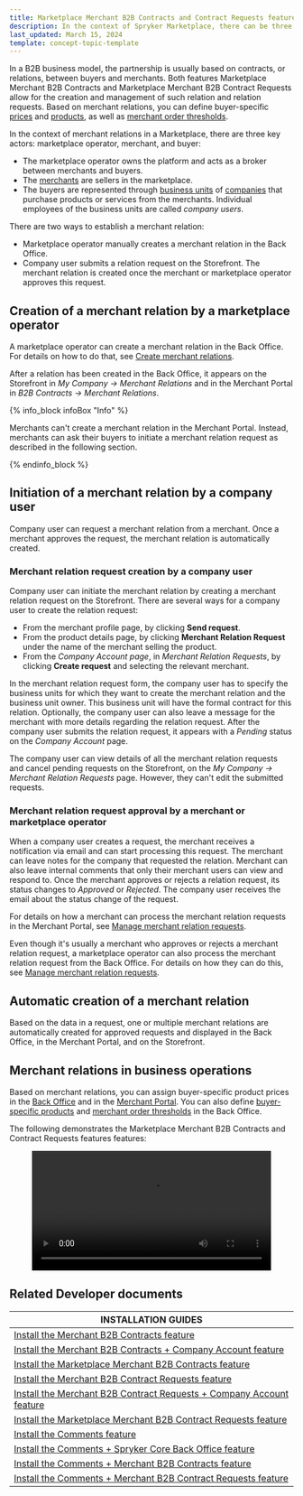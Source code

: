 ```yaml
---
title: Marketplace Merchant B2B Contracts and Contract Requests features overview
description: In the context of Spryker Marketplace, there can be three key figures- company user and merchant, that can set up relations.
last_updated: March 15, 2024
template: concept-topic-template
---
```


In a B2B business model, the partnership is usually based on contracts, or relations, between buyers and merchants. Both features Marketplace Merchant B2B Contracts and Marketplace Merchant B2B Contract Requests allow for the creation and management of such relation and relation requests. Based on merchant relations, you can define buyer-specific [prices](/docs/pbc/all/price-management/latest/base-shop/merchant-custom-prices-feature-overview.html) and [products](/docs/pbc/all/merchant-management/latest/base-shop/merchant-product-restrictions-feature-overview/merchant-product-restrictions-feature-overview.html), as well as [merchant order thresholds](/docs/pbc/all/cart-and-checkout/latest/base-shop/feature-overviews/checkout-feature-overview/order-thresholds-overview.html#merchant-order-thresholds).

In the context of merchant relations in a Marketplace, there are three key actors: marketplace operator, merchant, and buyer:

- The marketplace operator owns the platform and acts as a broker between merchants and buyers.
- The [merchants](/docs/pbc/all/merchant-management/latest/marketplace/marketplace-merchant-feature-overview/marketplace-merchant-feature-overview.html) are sellers in the marketplace.
- The buyers are represented through [business units](/docs/pbc/all/customer-relationship-management/latest/base-shop/company-account-feature-overview/business-units-overview.html) of [companies](/docs/pbc/all/customer-relationship-management/latest/base-shop/company-account-feature-overview/company-accounts-overview.html#company) that purchase products or services from the merchants. Individual employees of the business units are called *company users*.

There are two ways to establish a merchant relation:
- Marketplace operator manually creates a merchant relation in the Back Office.
- Company user submits a relation request on the Storefront. The merchant relation is created once the merchant or marketplace operator approves this request.


## Creation of a merchant relation by a marketplace operator

A marketplace operator can create a merchant relation in the Back Office. For details on how to do that, see [Create merchant relations](/docs/pbc/all/merchant-management/latest/marketplace/manage-in-the-back-office/manage-merchant-relations/create-merchant-relations.html).

After a relation has been created in the Back Office, it appears on the Storefront in *My Company -> Merchant Relations* and in the Merchant Portal in *B2B Contracts -> Merchant Relations*.

{% info_block infoBox "Info" %}

Merchants can't create a merchant relation in the Merchant Portal. Instead, merchants can ask their buyers to initiate a merchant relation request as described in the following section.

{% endinfo_block %}

## Initiation of a merchant relation by a company user

Company user can request a merchant relation from a merchant. Once a merchant approves the request, the merchant relation is automatically created.

### Merchant relation request creation by a company user

Company user can initiate the merchant relation by creating a merchant relation request on the Storefront. There are several ways for a company user to create the relation request:
- From the merchant profile page, by clicking **Send request**.
- From the product details page, by clicking **Merchant Relation Request** under the name of the merchant selling the product.
- From the *Company Account page*, in *Merchant Relation Requests*, by clicking **Create request** and selecting the relevant merchant.

In the merchant relation request form, the company user has to specify the business units for which they want to create the merchant relation and the business unit owner. This business unit will have the formal contract for this relation. Optionally, the company user can also leave a message for the merchant with more details regarding the relation request. After the company user submits the relation request, it appears with a *Pending* status on the *Company Account* page.

The company user can view details of all the merchant relation requests and cancel pending requests on the Storefront, on the *My Company -> Merchant Relation Requests* page. However, they can't edit the submitted requests.

### Merchant relation request approval by a merchant or marketplace operator

When a company user creates a request, the merchant receives a notification via email and can start processing this request.
The merchant can leave notes for the company that requested the relation. Merchant can also leave internal comments that only their merchant users can view and respond to.
Once the merchant approves or rejects a relation request, its status changes to *Approved* or *Rejected*. The company user receives the email about the status change of the request.

For details on how a merchant can process the merchant relation requests in the Merchant Portal, see [Manage merchant relation requests](/docs/pbc/all/merchant-management/latest/marketplace/manage-in-the-merchant-portal/manage-merchant-relation-requests.html).

Even though it's usually a merchant who approves or rejects a merchant relation request, a marketplace operator can also process the merchant relation request from the Back Office. For details on how they can do this, see [Manage merchant relation requests](/docs/pbc/all/merchant-management/latest/marketplace/manage-in-the-back-office/manage-merchant-relations/manage-merchant-relation-requests.html).


## Automatic creation of a merchant relation

Based on the data in a request, one or multiple merchant relations are automatically created for approved requests and displayed in the Back Office, in the Merchant Portal, and on the Storefront.

## Merchant relations in business operations

Based on merchant relations, you can assign buyer-specific product prices in the [Back Office](/docs/pbc/all/product-information-management/latest/base-shop/manage-in-the-back-office/products/manage-abstract-products-and-product-bundles/create-abstract-products-and-product-bundles.html#define-prices) and in the [Merchant Portal](/docs/pbc/all/price-management/latest/marketplace/marketplace-merchant-custom-prices-feature-overview.html). You can also define [buyer-specific products](/docs/pbc/all/merchant-management/latest/base-shop/merchant-product-restrictions-feature-overview/merchant-product-restrictions-feature-overview.html) and [merchant order thresholds](/docs/pbc/all/cart-and-checkout/latest/base-shop/manage-in-the-back-office/define-merchant-order-thresholds.html) in the Back Office.

The following demonstrates the Marketplace Merchant B2B Contracts and Contract Requests features features:

<figure class="video_container">
    <video width="100%" height="auto" controls>
    <source src="https://spryker.s3.eu-central-1.amazonaws.com/docs/pbc/all/merchant-management/merchant-b2b-contracts-and-contract-requests-features-overview/Merchant+Request+Demo.mp4" type="video/mp4">
  </video>
</figure>

## Related Developer documents

| INSTALLATION GUIDES |
|---|
| [Install the Merchant B2B Contracts feature](/docs/pbc/all/merchant-management/latest/base-shop/install-and-upgrade/install-the-merchant-b2b-contracts-feature.html)   |
| [Install the Merchant B2B Contracts + Company Account feature](/docs/pbc/all/merchant-management/latest/base-shop/install-and-upgrade/install-the-merchant-b2b-contracts-company-account-feature.html) |
|   [Install the Marketplace Merchant B2B Contracts feature](/docs/pbc/all/merchant-management/latest/marketplace/install-and-upgrade/install-features/install-the-marketplace-merchant-b2b-contracts-feature.html)  |
|   [Install the Merchant B2B Contract Requests feature](/docs/pbc/all/merchant-management/latest/base-shop/install-and-upgrade/install-the-merchant-b2b-contract-requests-feature.html)  |
|   [Install the Merchant B2B Contract Requests + Company Account feature](/docs/pbc/all/merchant-management/latest/base-shop/install-and-upgrade/install-the-merchant-b2b-contract-requests-company-account-feature.html)  |
|  [Install the Marketplace Merchant B2B Contract Requests feature](/docs/pbc/all/merchant-management/latest/marketplace/install-and-upgrade/install-features/install-the-marketplace-merchant-b2b-contract-requests-feature.html)   |
|   [Install the Comments feature](/docs/pbc/all/cart-and-checkout/latest/base-shop/install-and-upgrade/install-features/install-the-comments-feature.html)  |
|  [Install the Comments + Spryker Core Back Office feature](/docs/pbc/all/cart-and-checkout/latest/base-shop/install-and-upgrade/install-features/install-the-comments-spryker-core-back-office-feature.html)   |
|   [Install the Comments + Merchant B2B Contracts feature](/docs/pbc/all/cart-and-checkout/latest/base-shop/install-and-upgrade/install-features/install-the-comments-merchant-b2b-contracts-feature.html)  |
|   [Install the Comments + Merchant B2B Contract Requests feature](/docs/pbc/all/cart-and-checkout/latest/base-shop/install-and-upgrade/install-features/install-the-comments-merchant-b2b-contract-requests-feature.html)  |
